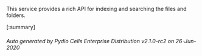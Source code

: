 






This service provides a rich API for indexing and searching the files and folders.

[:summary]

###### Auto generated by Pydio Cells Enterprise Distribution v2.1.0-rc2 on 26-Jun-2020
